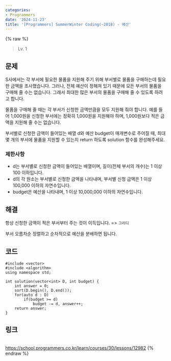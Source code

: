 ```yaml
---
categories:
- Programmers
date: '2024-11-23'
title: '[Programmers] SummerWinter Coding(~2018) - 예산'
---
```


{% raw %}
> Lv. 1<br>

## 문제
S사에서는 각 부서에 필요한 물품을 지원해 주기 위해 부서별로 물품을 구매하는데 필요한 금액을 조사했습니다. 그러나, 전체 예산이 정해져 있기 때문에 모든 부서의 물품을 구매해 줄 수는 없습니다. 그래서 최대한 많은 부서의 물품을 구매해 줄 수 있도록 하려고 합니다.

물품을 구매해 줄 때는 각 부서가 신청한 금액만큼을 모두 지원해 줘야 합니다. 예를 들어 1,000원을 신청한 부서에는 정확히 1,000원을 지원해야 하며, 1,000원보다 적은 금액을 지원해 줄 수는 없습니다.

부서별로 신청한 금액이 들어있는 배열 d와 예산 budget이 매개변수로 주어질 때, 최대 몇 개의 부서에 물품을 지원할 수 있는지 return 하도록 solution 함수를 완성해주세요.

### 제한사항
-   d는 부서별로 신청한 금액이 들어있는 배열이며, 길이(전체 부서의 개수)는 1 이상 100 이하입니다.
-   d의 각 원소는 부서별로 신청한 금액을 나타내며, 부서별 신청 금액은 1 이상 100,000 이하의 자연수입니다.
-   budget은 예산을 나타내며, 1 이상 10,000,000 이하의 자연수입니다.

## 해결
항상 신청한 금액이 적은 부서부터 주는 것이 이득입니다. => `그리디`

부서 오름차순 정렬하고 순차적으로 예산을 분배하면 됩니다.

## 코드
```
#include <vector>
#include <algorithm>
using namespace std;

int solution(vector<int> D, int budget) {
    int answer = 0;
    sort(D.begin(), D.end());
    for(auto d : D)
        if(budget >= d)
            budget -= d, answer++;
    return answer;
}
```

## 링크
<br>https://school.programmers.co.kr/learn/courses/30/lessons/12982
{% endraw %}
